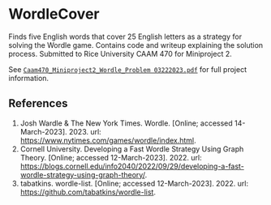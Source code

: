 # WordleCover
Finds five English words that cover 25 English letters as a strategy for solving the Wordle game. Contains code and writeup explaining the solution process. Submitted to Rice University CAAM 470 for Miniproject 2.

See [`Caam470_Miniproject2_Wordle_Problem 03222023.pdf`](https://github.com/SeventhPrize/WordleCover/blob/main/Caam470_Miniproject2_Wordle_Problem%2003222023.pdf) for full project information.

## References
1. Josh Wardle & The New York Times. Wordle. [Online; accessed 14-March-2023]. 2023. url: https://www.nytimes.com/games/wordle/index.html.
2. Cornell University. Developing a Fast Wordle Strategy Using Graph Theory. [Online; accessed 12-March-2023]. 2022. url: https://blogs.cornell.edu/info2040/2022/09/29/developing-a-fast-wordle-strategy-using-graph-theory/.
3. tabatkins. wordle-list. [Online; accessed 12-March-2023]. 2022. url: https://github.com/tabatkins/wordle-list.
